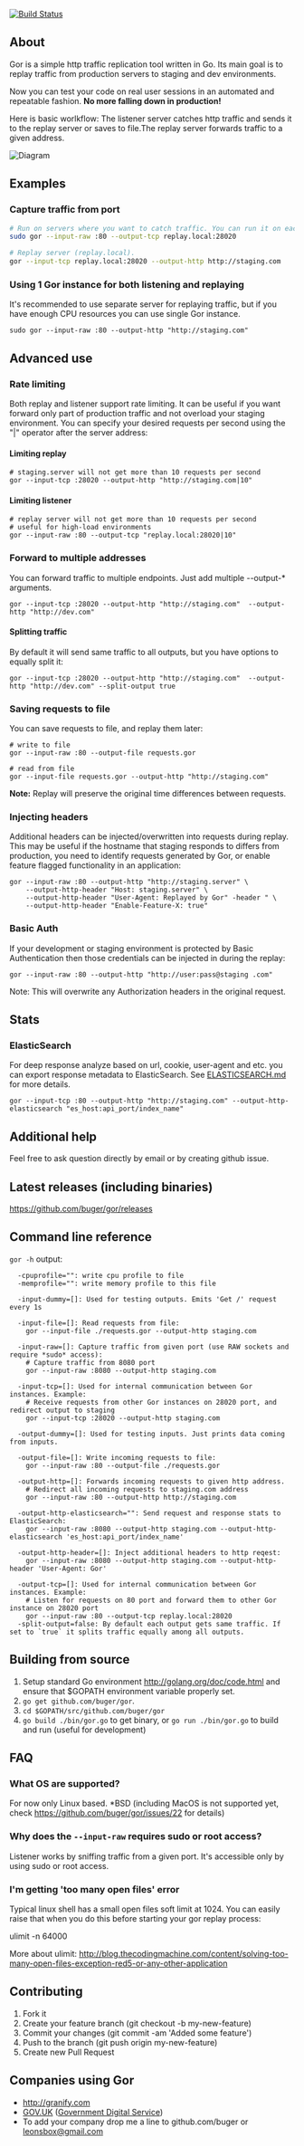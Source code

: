 [![Build Status](https://travis-ci.org/buger/gor.png?branch=master)](https://travis-ci.org/buger/gor)

## About

Gor is a simple http traffic replication tool written in Go.
Its main goal is to replay traffic from production servers to staging and dev environments.


Now you can test your code on real user sessions in an automated and repeatable fashion.
**No more falling down in production!**

Here is basic worlkflow: The listener server catches http traffic and sends it to the replay server or saves to file.The replay server forwards traffic to a given address.


![Diagram](http://i.imgur.com/9mqj2SK.png)


## Examples

### Capture traffic from port
```bash
# Run on servers where you want to catch traffic. You can run it on each `web` machine.
sudo gor --input-raw :80 --output-tcp replay.local:28020

# Replay server (replay.local).
gor --input-tcp replay.local:28020 --output-http http://staging.com
```

### Using 1 Gor instance for both listening and replaying
It's recommended to use separate server for replaying traffic, but if you have enough CPU resources you can use single Gor instance.

```
sudo gor --input-raw :80 --output-http "http://staging.com"
```

## Advanced use

### Rate limiting
Both replay and listener support rate limiting. It can be useful if you want
forward only part of production traffic and not overload your staging
environment. You can specify your desired requests per second using the
"|" operator after the server address:

#### Limiting replay
```
# staging.server will not get more than 10 requests per second
gor --input-tcp :28020 --output-http "http://staging.com|10"
```

#### Limiting listener
```
# replay server will not get more than 10 requests per second
# useful for high-load environments
gor --input-raw :80 --output-tcp "replay.local:28020|10"
```

### Forward to multiple addresses

You can forward traffic to multiple endpoints. Just add multiple --output-* arguments.
```
gor --input-tcp :28020 --output-http "http://staging.com"  --output-http "http://dev.com"
```

#### Splitting traffic
By default it will send same traffic to all outputs, but you have options to equally split it:

```
gor --input-tcp :28020 --output-http "http://staging.com"  --output-http "http://dev.com" --split-output true
```

### Saving requests to file
You can save requests to file, and replay them later:
```
# write to file
gor --input-raw :80 --output-file requests.gor

# read from file
gor --input-file requests.gor --output-http "http://staging.com"
```

**Note:** Replay will preserve the original time differences between requests.

### Injecting headers

Additional headers can be injected/overwritten into requests during replay. This may be useful if the hostname that staging responds to differs from production, you need to identify requests generated by Gor, or enable feature flagged functionality in an application:

```
gor --input-raw :80 --output-http "http://staging.server" \
    --output-http-header "Host: staging.server" \
    --output-http-header "User-Agent: Replayed by Gor" -header " \
    --output-http-header "Enable-Feature-X: true"
```

### Basic Auth

If your development or staging environment is protected by Basic Authentication then those credentials can be injected in during the replay:

```
gor --input-raw :80 --output-http "http://user:pass@staging .com"
```

Note: This will overwrite any Authorization headers in the original request.

## Stats 
### ElasticSearch 
For deep response analyze based on url, cookie, user-agent and etc. you can export response metadata to ElasticSearch. See [ELASTICSEARCH.md](ELASTICSEARCH.md) for more details.

```
gor --input-tcp :80 --output-http "http://staging.com" --output-http-elasticsearch "es_host:api_port/index_name"
```


## Additional help

Feel free to ask question directly by email or by creating github issue.

## Latest releases (including binaries)

https://github.com/buger/gor/releases

## Command line reference
`gor -h` output:
```
  -cpuprofile="": write cpu profile to file
  -memprofile="": write memory profile to this file
  
  -input-dummy=[]: Used for testing outputs. Emits 'Get /' request every 1s

  -input-file=[]: Read requests from file: 
    gor --input-file ./requests.gor --output-http staging.com

  -input-raw=[]: Capture traffic from given port (use RAW sockets and require *sudo* access):
    # Capture traffic from 8080 port
    gor --input-raw :8080 --output-http staging.com

  -input-tcp=[]: Used for internal communication between Gor instances. Example: 
    # Receive requests from other Gor instances on 28020 port, and redirect output to staging
    gor --input-tcp :28020 --output-http staging.com

  -output-dummy=[]: Used for testing inputs. Just prints data coming from inputs.

  -output-file=[]: Write incoming requests to file: 
    gor --input-raw :80 --output-file ./requests.gor

  -output-http=[]: Forwards incoming requests to given http address.
    # Redirect all incoming requests to staging.com address 
    gor --input-raw :80 --output-http http://staging.com

  -output-http-elasticsearch="": Send request and response stats to ElasticSearch:
    gor --input-raw :8080 --output-http staging.com --output-http-elasticsearch 'es_host:api_port/index_name'

  -output-http-header=[]: Inject additional headers to http reqest:
    gor --input-raw :8080 --output-http staging.com --output-http-header 'User-Agent: Gor'
    
  -output-tcp=[]: Used for internal communication between Gor instances. Example: 
    # Listen for requests on 80 port and forward them to other Gor instance on 28020 port
    gor --input-raw :80 --output-tcp replay.local:28020
  -split-output=false: By default each output gets same traffic. If set to `true` it splits traffic equally among all outputs.
```

## Building from source
1. Setup standard Go environment http://golang.org/doc/code.html and ensure that $GOPATH environment variable properly set.
2. `go get github.com/buger/gor`.
3. `cd $GOPATH/src/github.com/buger/gor`
4. `go build ./bin/gor.go` to get binary, or `go run ./bin/gor.go` to build and run (useful for development)

## FAQ

### What OS are supported?
For now only Linux based. *BSD (including MacOS is not supported yet, check https://github.com/buger/gor/issues/22 for details)

### Why does the `--input-raw` requires sudo or root access?
Listener works by sniffing traffic from a given port. It's accessible
only by using sudo or root access.

### I'm getting 'too many open files' error
Typical linux shell has a small open files soft limit at 1024. You can easily raise that when you do this before starting your gor replay process:
  
  ulimit -n 64000

More about ulimit: http://blog.thecodingmachine.com/content/solving-too-many-open-files-exception-red5-or-any-other-application

## Contributing

1. Fork it
2. Create your feature branch (git checkout -b my-new-feature)
3. Commit your changes (git commit -am 'Added some feature')
4. Push to the branch (git push origin my-new-feature)
5. Create new Pull Request

## Companies using Gor

* http://granify.com
* [GOV.UK](https://www.gov.uk) ([Government Digital Service](http://digital.cabinetoffice.gov.uk/))
* To add your company drop me a line to github.com/buger or leonsbox@gmail.com
